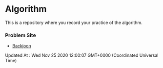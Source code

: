 # Algorithm

This is a repository where you record your practice of the algorithm.

### Problem Site

- [Backjoon](https://www.acmicpc.net/)

Updated At : Wed Nov 25 2020 12:00:07 GMT+0000 (Coordinated Universal Time)
